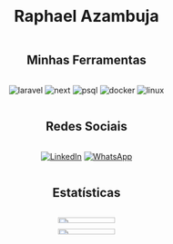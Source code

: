 <div style=" display: flex; flex-direction: column; justify-content: center; max-width: 800px; margin: auto; padding: 20px; text-align: center;">

<h1>Raphael Azambuja</h1>

<h2>Minhas Ferramentas</h2>

![laravel](https://img.shields.io/badge/Laravel-FF2D20?style=for-the-badge&logo=laravel&logoColor=white)
![next](https://img.shields.io/badge/Next.js-000000.svg?style=for-the-badge&logo=nextdotjs&logoColor=white)
![psql](https://img.shields.io/badge/PostgreSQL-4169E1.svg?style=for-the-badge&logo=PostgreSQL&logoColor=white)
![docker](https://img.shields.io/badge/Docker-2496ED.svg?style=for-the-badge&logo=Docker&logoColor=white)
![linux](https://img.shields.io/badge/Linux-FCC624.svg?style=for-the-badge&logo=Linux&logoColor=black)
    
<h2>Redes Sociais</h2>
      
[![LinkedIn](https://img.shields.io/badge/LinkedIn-0A66C2.svg?style=for-the-badge&logo=LinkedIn&logoColor=white)](https://www.linkedin.com/in/raphael-azambuja-15001a212/)
[![WhatsApp](https://img.shields.io/badge/WhatsApp-25D366.svg?style=for-the-badge&logo=WhatsApp&logoColor=white)](https://api.whatsapp.com/send/?phone=554899341106)

<h2>Estatísticas</h2>

<div style="width: 100%; display: flex; justify-content: center;">
    <p style="width: 400px;">
        <img width="50%" src="https://github-readme-stats.vercel.app/api/top-langs?username=RaphaelAzambuja&show_icons=true&locale=en&layout=compact&theme=tokyonight" />
        <img width="50%" src="https://github-readme-stats.vercel.app/api?username=RaphaelAzambuja&show_icons=true&locale=en&theme=tokyonight" />
    </p>
</div>
</div>
